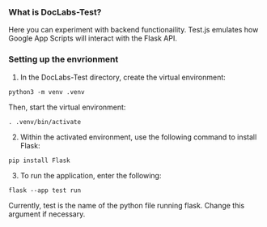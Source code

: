 ### What is DocLabs-Test?
Here you can experiment with backend functionaility. Test.js emulates how Google App Scripts will interact with the Flask API.
### Setting up the envrionment
1. In the DocLabs-Test directory, create the virtual environment:
```
python3 -m venv .venv
```
Then, start the virtual environment:
```
. .venv/bin/activate
```
2. Within the activated environment, use the following command to install Flask:
```
pip install Flask
```
3. To run the application, enter the following:
```
flask --app test run
```
Currently, test is the name of the python file running flask. Change this argument if necessary.
